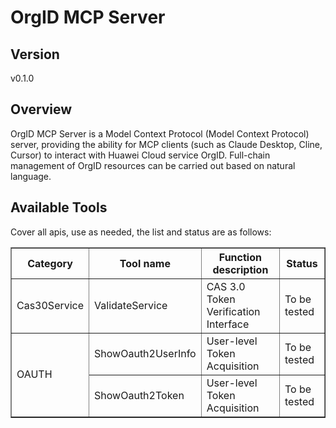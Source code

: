# OrgID MCP Server


## Version
v0.1.0

## Overview

OrgID MCP Server is a Model Context Protocol (Model Context Protocol) server, providing the ability for MCP clients (such as Claude Desktop, Cline, Cursor) to interact with Huawei Cloud service OrgID. Full-chain management of OrgID resources can be carried out based on natural language.

## Available Tools
Cover all apis, use as needed, the list and status are as follows:

<html> 
<head></head> 
<body> 
<table border="1" cellspacing="0" cellpadding="5"> 
<tbody> 
<tr> 
<th>Category</th> 
<th>Tool name</th> 
<th>Function description</th> 
<th>Status</th> 
</tr> 
<tr> 
<td rowspan="1">Cas30Service</td> 
<td>ValidateService</td> 
<td>CAS 3.0 Token Verification Interface
<td>To be tested</td>
</tr>
<tr>
<td rowspan="2">OAUTH</td>
<td>ShowOauth2UserInfo</td>
<td>User-level Token Acquisition</td>
<td>To be tested</td>
</tr>
<tr>
<td>ShowOauth2Token</td>
<td>User-level Token Acquisition</td>
<td>To be tested</td>
</tr>
</tbody>
</table>
</body>
</html>